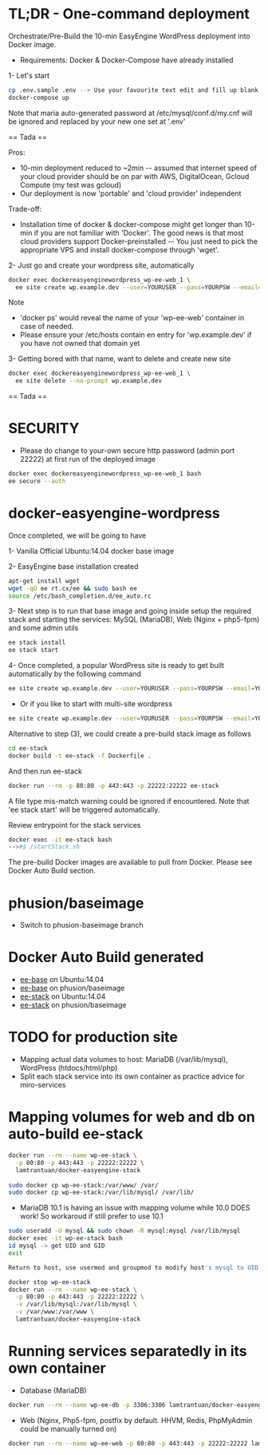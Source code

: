 # TL;DR - One-command deployment
Orchestrate/Pre-Build the 10-min EasyEngine WordPress deployment into Docker image.

+ Requirements: Docker & Docker-Compose have already installed

1- Let's start
```sh
cp .env.sample .env --> Use your favourite text edit and fill up blank fields in the file '.env' with your secret user & password
docker-compose up
```

Note that maria auto-generated password at /etc/mysql/conf.d/my.cnf will be ignored and replaced by your new one set at '.env'

== Tada == 

Pros:
+ 10-min deployment reduced to ~2min -- assumed that internet speed of your cloud provider should be on par with AWS, DigitalOcean, Gcloud Compute (my test was gcloud)
+ Our deployment is now 'portable' and 'cloud provider' independent

Trade-off:
- Installation time of docker & docker-compose might get longer than 10-min if you are not familiar with 'Docker'.  The good news is that most cloud providers support Docker-preinstalled -- You just need to pick the appropriate VPS and install docker-compose through 'wget'. 

2- Just go and create your wordpress site, automatically
```sh
docker exec dockereasyenginewordpress_wp-ee-web_1 \
  ee site create wp.example.dev --user=YOURUSER --pass=YOURPSW --email=YOUREMAIL
```

Note
+ 'docker ps' would reveal the name of your 'wp-ee-web' container in case of needed.
+ Please ensure your /etc/hosts contain en entry for 'wp.example.dev' if you have not owned that domain yet

3- Getting bored with that name, want to delete and create new site
```sh
docker exec dockereasyenginewordpress_wp-ee-web_1 \
  ee site delete --no-prompt wp.example.dev
```
== Tada ==

# SECURITY
* Please do change to your-own secure http password (admin port 22222) at first run of the deployed image
```sh
docker exec dockereasyenginewordpress_wp-ee-web_1 bash
ee secure --auth
```

# docker-easyengine-wordpress
Once completed, we will be going to have

1- Vanilla Official Ubuntu:14.04 docker base image

2- EasyEngine base installation created
```sh
apt-get install wget
wget -qO ee rt.cx/ee && sudo bash ee
source /etc/bash_completion.d/ee_auto.rc
```

3- Next step is to run that base image and going inside setup the required stack and starting the services: MySQL (MariaDB), Web (Nginx + php5-fpm) and some admin utils
```sh
ee stack install
ee stack start
```

4- Once completed, a popular WordPress site is ready to get built automatically by the following command
```sh
ee site create wp.example.dev --user=YOURUSER --pass=YOURPSW --email=YOUREMAIL
```

+ Or if you like to start with multi-site wordpress
```sh
ee site create wp.example.dev --user=YOURUSER --pass=YOURPSW --email=YOUREMAIL --wpsubdom
```
	
Alternative to step (3), we could create a pre-build stack image as follows
```sh
cd ee-stack
docker build -t ee-stack -f Dockerfile .
```

And then run ee-stack
```sh
docker run --rm -p 80:80 -p 443:443 -p 22222:22222 ee-stack
```
A file type mis-match warning could be ignored if encountered.  Note that 'ee stack start' will be triggered automatically. 

Review entrypoint for the stack services
```sh
docker exec -it ee-stack bash
-->#$ /startStack.sh
```

The pre-build Docker images are available to pull from Docker.  Please see Docker Auto Build section. 

# phusion/baseimage
* Switch to phusion-baseimage branch

# Docker Auto Build generated
+ [ee-base](https://hub.docker.com/r/lamtrantuan/docker-easyengine-wordpress/) on Ubuntu:14.04
+ [ee-base](https://hub.docker.com/r/lamtrantuan/docker-easyengine-wordpress/) on phusion/baseimage
+ [ee-stack](https://hub.docker.com/r/lamtrantuan/docker-easyengine-stack/) on Ubuntu:14.04
+ [ee-stack](https://hub.docker.com/r/lamtrantuan/docker-easyengine-stack/) on phusion/baseimage

# TODO for production site
+ Mapping actual data volumes to host: MariaDB (/var/lib/mysql), WordPress (htdocs/html/php)
+ Split each stack service into its own container as practice advice for miro-services

# Mapping volumes for web and db on auto-build ee-stack
```sh
docker run --rm --name wp-ee-stack \
  -p 80:80 -p 443:443 -p 22222:22222 \
  lamtrantuan/docker-easyengine-stack
  
sudo docker cp wp-ee-stack:/var/www/ /var/
sudo docker cp wp-ee-stack:/var/lib/mysql/ /var/lib/
```

+ MariaDB 10.1 is having an issue with mapping volume while 10.0 DOES work! So workaroud if still prefer to use 10.1
```sh
sudo useradd -U mysql && sudo chown -R mysql:mysql /var/lib/mysql
docker exec -it wp-ee-stack bash
id mysql -> get UID and GID
exit

Return to host, use usermod and groupmod to modify host's mysql to UID and GID above 
```

```sh
docker stop wp-ee-stack
docker run --rm --name wp-ee-stack \
  -p 80:80 -p 443:443 -p 22222:22222 \
  -v /var/lib/mysql:/var/lib/mysql \
  -v /var/www:/var/www \
  lamtrantuan/docker-easyengine-stack
```

# Running services separatedly in its own container
* Database (MariaDB)
```bash
docker run --rm --name wp-ee-db -p 3306:3306 lamtrantuan/docker-easyengine-stack:db
```

* Web (Nginx, Php5-fpm, postfix by default.  HHVM, Redis, PhpMyAdmin could be manually turned on)
```bash
docker run --rm --name wp-ee-web -p 80:80 -p 443:443 -p 22222:22222 lamtrantuan/docker-easyengine-stack:web
```
